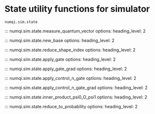 # State utility functions for simulator

`numqi.sim.state`

::: numqi.sim.state.measure_quantum_vector
    options:
      heading_level: 2

::: numqi.sim.state.new_base
    options:
      heading_level: 2

::: numqi.sim.state.reduce_shape_index
    options:
      heading_level: 2

::: numqi.sim.state.apply_gate
    options:
      heading_level: 2

::: numqi.sim.state.apply_gate_grad
    options:
      heading_level: 2

::: numqi.sim.state.apply_control_n_gate
    options:
      heading_level: 2

::: numqi.sim.state.apply_control_n_gate_grad
    options:
      heading_level: 2

::: numqi.sim.state.inner_product_psi0_O_psi1
    options:
      heading_level: 2

::: numqi.sim.state.reduce_to_probability
    options:
      heading_level: 2
